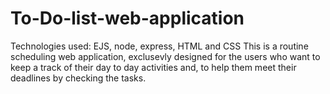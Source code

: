 # To-Do-list-web-application
Technologies used: EJS, node, express, HTML and CSS 
This is a routine scheduling web application, exclusevly designed for the users who want to keep a track of their day to day activities and, to help them meet their deadlines by checking the tasks.
